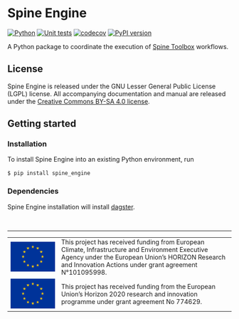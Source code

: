 # Spine Engine

[![Python](https://img.shields.io/badge/python-3.8%20|%203.9%20|%203.10%20|%203.11-blue.svg)](https://www.python.org/downloads/release/python-379/)
[![Unit tests](https://github.com/Spine-project/spine-engine/workflows/Unit%20tests/badge.svg)](https://github.com/Spine-project/spine-engine/actions?query=workflow%3A"Unit+tests")
[![codecov](https://codecov.io/gh/Spine-project/spine-engine/branch/master/graph/badge.svg)](https://codecov.io/gh/Spine-project/spine-engine)
[![PyPI version](https://badge.fury.io/py/spine-engine.svg)](https://badge.fury.io/py/spine-engine)

A Python package to coordinate the execution of [Spine Toolbox](https://github.com/Spine-project/Spine-Toolbox) workflows.

## License

Spine Engine is released under the GNU Lesser General Public License (LGPL) license. All accompanying
documentation and manual are released under the [Creative Commons BY-SA 4.0 license](https://creativecommons.org/licenses/by-sa/4.0/).

## Getting started

### Installation

To install Spine Engine into an existing Python environment, run

    $ pip install spine_engine

### Dependencies

Spine Engine installation will install [dagster](https://dagster.readthedocs.io/en/master/index.html).

&nbsp;
<hr>
<center>
<table width=500px frame="none">
<tr>
<td valign="middle" width=100px>
<img src=fig/eu-emblem-low-res.jpg alt="EU emblem" width=100%></td>
<td valign="middle">This project has received funding from European Climate, Infrastructure and Environment Executive Agency under the European Union’s HORIZON Research and Innovation Actions under grant agreement N°101095998.</td>
<tr>
<td valign="middle" width=100px>
<img src=fig/eu-emblem-low-res.jpg alt="EU emblem" width=100%></td>
<td valign="middle">This project has received funding from the European Union’s Horizon 2020 research and innovation programme under grant agreement No 774629.</td>
</table>
</center>
